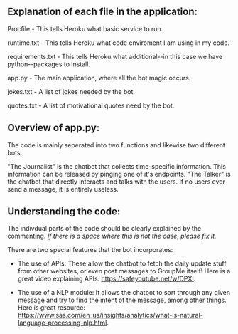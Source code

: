 ## Explanation of each file in the application:

Procfile - This tells Heroku what basic service to run.

runtime.txt - This tells Heroku what code enviroment I am using in my code.

requirements.txt - This tells Heroku what additional--in this case we have python--packages to install.

app.py - The main application, where all the bot magic occurs.

jokes.txt - A list of jokes needed by the bot.

quotes.txt - A list of motivational quotes need by the bot.

## Overview of app.py:

The code is mainly seperated into two functions and likewise two different bots.

"The Journalist" is the chatbot that collects time-specific information. This information can be released by pinging one of it's endpoints.
"The Talker" is the chatbot that directly interacts and talks with the users. If no users ever send a message, it is entirely useless.

## Understanding the code:

The indivdual parts of the code should be clearly explained by the commenting. *If there is a space where this is not the case, please fix it.*

There are two special features that the bot incorporates:

- The use of APIs: These allow the chatbot to fetch the daily update stuff from other websites, or even post messages to GroupMe itself!
Here is a great video explaining APIs: https://safeyoutube.net/w/DPXI.

- The use of a NLP module: It allows the chatbot to sort through any given message and try to find the intent of the message, among other things.
Here is great resource: https://www.sas.com/en_us/insights/analytics/what-is-natural-language-processing-nlp.html.